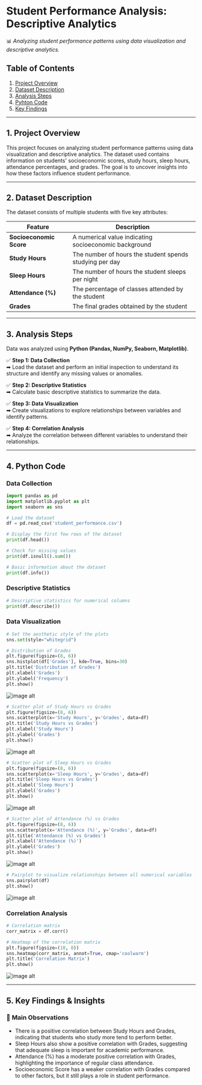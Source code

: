 # **Student Performance Analysis: Descriptive Analytics**
📊 *Analyzing student performance patterns using data visualization and descriptive analytics.*

## **Table of Contents**
1. [Project Overview](#project-overview)
2. [Dataset Description](#dataset-description)
3. [Analysis Steps](#analysis-steps)
4. [Pyhton Code](#python-code)
5. [Key Findings](#key-findings)

---

## **1. Project Overview**
This project focuses on analyzing student performance patterns using data visualization and descriptive analytics. The dataset used contains information on students' socioeconomic scores, study hours, sleep hours, attendance percentages, and grades. The goal is to uncover insights into how these factors influence student performance.

---

## **2. Dataset Description**
The dataset consists of multiple students with five key attributes:

| Feature | Description |
|---------|------------|
| **Socioeconomic Score** | A numerical value indicating socioeconomic background |
| **Study Hours** | The number of hours the student spends studying per day |
| **Sleep Hours** | The number of hours the student sleeps per night |
| **Attendance (%)** | The percentage of classes attended by the student |
| **Grades** | The final grades obtained by the student |

---

## **3. Analysis Steps**
Data was analyzed using **Python (Pandas, NumPy, Seaborn, Matplotlib)**.

✅ **Step 1: Data Collection**  
➡ Load the dataset and perform an initial inspection to understand its structure and identify any missing values or anomalies.

✅ **Step 2: Descriptive Statistics**  
➡ Calculate basic descriptive statistics to summarize the data.

✅ **Step 3: Data Visualization**  
➡ Create visualizations to explore relationships between variables and identify patterns.  

✅ **Step 4: Correlation Analysis**  
➡ Analyze the correlation between different variables to understand their relationships.

---

## **4. Python Code**
### Data Collection
```python
import pandas as pd
import matplotlib.pyplot as plt
import seaborn as sns

# Load the dataset
df = pd.read_csv('student_performance.csv')

# Display the first few rows of the dataset
print(df.head())

# Check for missing values
print(df.isnull().sum())

# Basic information about the dataset
print(df.info())
```

### Descriptive Statistics
```python
# Descriptive statistics for numerical columns
print(df.describe())
```

### Data Visualization
```python
# Set the aesthetic style of the plots
sns.set(style="whitegrid")

# Distribution of Grades
plt.figure(figsize=(8, 6))
sns.histplot(df['Grades'], kde=True, bins=30)
plt.title('Distribution of Grades')
plt.xlabel('Grades')
plt.ylabel('Frequency')
plt.show()
```
![image alt](https://github.com/datateles/python_student_performance_analysis/blob/100609410d144cc6c41ac2102fbd6dcf9bb4b4bb/student_performance_img/distribution_of_grades.png)

```python
# Scatter plot of Study Hours vs Grades
plt.figure(figsize=(8, 6))
sns.scatterplot(x='Study Hours', y='Grades', data=df)
plt.title('Study Hours vs Grades')
plt.xlabel('Study Hours')
plt.ylabel('Grades')
plt.show()
```
![image alt](https://github.com/datateles/python_student_performance_analysis/blob/100609410d144cc6c41ac2102fbd6dcf9bb4b4bb/student_performance_img/study_hours_vs_grades.png)

```python
# Scatter plot of Sleep Hours vs Grades
plt.figure(figsize=(8, 6))
sns.scatterplot(x='Sleep Hours', y='Grades', data=df)
plt.title('Sleep Hours vs Grades')
plt.xlabel('Sleep Hours')
plt.ylabel('Grades')
plt.show()
```
![image alt](https://github.com/datateles/python_student_performance_analysis/blob/100609410d144cc6c41ac2102fbd6dcf9bb4b4bb/student_performance_img/sleep_hours_vs_grades.png)

```python
# Scatter plot of Attendance (%) vs Grades
plt.figure(figsize=(8, 6))
sns.scatterplot(x='Attendance (%)', y='Grades', data=df)
plt.title('Attendance (%) vs Grades')
plt.xlabel('Attendance (%)')
plt.ylabel('Grades')
plt.show()
```
![image alt](https://github.com/datateles/python_student_performance_analysis/blob/100609410d144cc6c41ac2102fbd6dcf9bb4b4bb/student_performance_img/attendance_(%25)_vs_grades.png)

```python
# Pairplot to visualize relationships between all numerical variables
sns.pairplot(df)
plt.show()
```
![image alt](https://github.com/datateles/python_student_performance_analysis/blob/100609410d144cc6c41ac2102fbd6dcf9bb4b4bb/student_performance_img/pairplot.png)

### Correlation Analysis
```python
# Correlation matrix
corr_matrix = df.corr()

# Heatmap of the correlation matrix
plt.figure(figsize=(10, 8))
sns.heatmap(corr_matrix, annot=True, cmap='coolwarm')
plt.title('Correlation Matrix')
plt.show()
```
![image alt](https://github.com/datateles/python_student_performance_analysis/blob/100609410d144cc6c41ac2102fbd6dcf9bb4b4bb/student_performance_img/correlation_matrix.png)

---

## **5. Key Findings & Insights**
### 🔹 **Main Observations**
- There is a positive correlation between Study Hours and Grades, indicating that students who study more tend to perform better.
- Sleep Hours also show a positive correlation with Grades, suggesting that adequate sleep is important for academic performance.
- Attendance (%) has a moderate positive correlation with Grades, highlighting the importance of regular class attendance.
- Socioeconomic Score has a weaker correlation with Grades compared to other factors, but it still plays a role in student performance.
